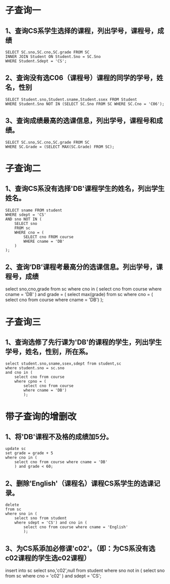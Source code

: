 # 子查询一

## 1、查询CS系学生选择的课程，列出学号，课程号，成绩

    SELECT SC.sno,SC.cno,SC.grade FROM SC
    INNER JOIN Student ON Student.Sno = SC.Sno
    WHERE Student.Sdept = 'CS';

## 2、查询没有选C06（课程号）课程的同学的学号，姓名，性别

    SELECT Student.sno,Student.sname,Student.ssex FROM Student
    WHERE Student.Sno NOT IN (SELECT SC.Sno FROM SC WHERE SC.Cno = 'C06');

## 3、查询成绩最高的选课信息，列出学号，课程号和成绩。

    SELECT SC.sno,SC.cno,SC.grade FROM SC
    WHERE SC.Grade = (SELECT MAX(SC.Grade) FROM SC);


# 子查询二

## 1、查询CS系没有选择'DB'课程学生的姓名，列出学生姓名。

    SELECT sname FROM student 
    WHERE sdept = 'CS' 
    AND sno NOT IN (
        SELECT sno 
        FROM sc 
        WHERE cno = (
            SELECT cno FROM course 
            WHERE cname = 'DB'
        )
    );

## 2、查询‘DB’课程考最高分的选课信息。列出学号，课程号，成绩

select sno,cno,grade from sc
where cno in (
    select cno from course
    where cname = 'DB'
    ) and grade = (
        select max(grade) from sc
        where cno = (
            select cno from course
            where cname = 'DB')
            );


# 子查询三

## 1、查询选修了先行课为'DB'的课程的学生，列出学生学号，姓名，性别，所在系。

    select student.sno,sname,ssex,sdept from student,sc
    where student.sno = sc.sno
    and cno in (
        select cno from course
        where cpno = (
            select cno from course
            where cname = 'DB')
            );


# 带子查询的增删改

## 1、将'DB'课程不及格的成绩加5分。

    update sc
    set grade = grade + 5
    where cno in (
        select cno from course where cname = 'DB'
        ) and grade < 60;

## 2、删除'English'（课程名）课程CS系学生的选课记录。

    delete
    from sc
    where sno in (
        select sno from student
        where sdept = 'CS') and cno in (
            select cno from course where cname = 'English'
            );

## 3、为CS系添加必修课'c02'。（即：为CS系没有选c02课程的学生选c02课程）

insert into sc
select sno,'c02',null
from student
where sno not in (
    select sno from sc where cno = 'c02'
    ) and sdept = 'CS';